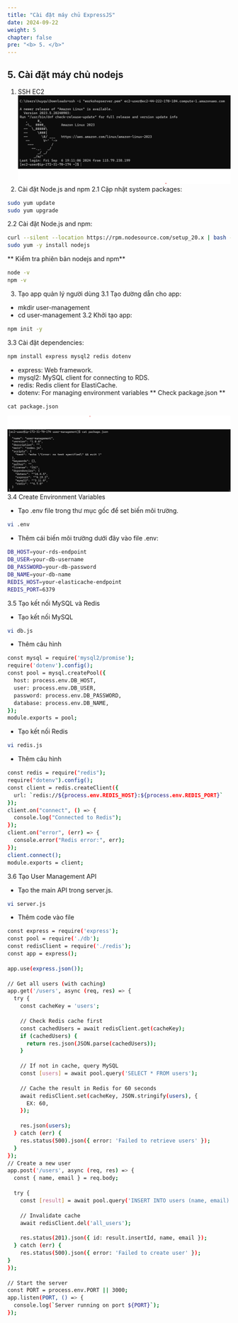 ```yaml
---
title: "Cài đặt máy chủ ExpressJS"
date: 2024-09-22
weight: 5
chapter: false
pre: "<b> 5. </b>"
---
```


## 5. Cài đặt máy chủ nodejs

1. SSH EC2
   ![alt text](SSHEC2.png)
2. Cài đặt Node.js and npm
   2.1 Cập nhật system packages:

```bash
sudo yum update
sudo yum upgrade
```

2.2 Cài đặt Node.js and npm:

```bash
curl --silent --location https://rpm.nodesource.com/setup_20.x | bash -
sudo yum -y install nodejs
```

** Kiểm tra phiên bản nodejs and npm**

```bash
node -v
npm -v
```

3. Tạo app quản lý người dùng
   3.1 Tạo đường dẫn cho app:

- mkdir user-management
- cd user-management
  3.2 Khởi tạo app:

```bash
npm init -y
```

3.3 Cài đặt dependencies:

```bash
npm install express mysql2 redis dotenv
```

- express: Web framework.
- mysql2: MySQL client for connecting to RDS.
- redis: Redis client for ElastiCache.
- dotenv: For managing environment variables
  ** Check package.json **

```
cat package.json
```

![alt text](CheckPackageJson.png)
3.4 Create Environment Variables

- Tạo .env file trong thư mục gốc để set biến môi trường.

```bash
vi .env
```

- Thêm cái biến môi trường dưới đây vào file .env:

```bash
DB_HOST=your-rds-endpoint
DB_USER=your-db-username
DB_PASSWORD=your-db-password
DB_NAME=your-db-name
REDIS_HOST=your-elasticache-endpoint
REDIS_PORT=6379
```

3.5 Tạo kết nối MySQL và Redis

- Tạo kết nối MySQL

```bash
vi db.js
```

- Thêm câu hình

```bash
const mysql = require('mysql2/promise');
require('dotenv').config();
const pool = mysql.createPool({
  host: process.env.DB_HOST,
  user: process.env.DB_USER,
  password: process.env.DB_PASSWORD,
  database: process.env.DB_NAME,
});
module.exports = pool;
```

- Tạo kết nối Redis

```bash
vi redis.js
```

- Thêm câu hình

```bash
const redis = require("redis");
require("dotenv").config();
const client = redis.createClient({
  url: `redis://${process.env.REDIS_HOST}:${process.env.REDIS_PORT}`
});
client.on("connect", () => {
  console.log("Connected to Redis");
});
client.on("error", (err) => {
  console.error("Redis error:", err);
});
client.connect();
module.exports = client;
```

3.6 Tạo User Management API

- Tạo the main API trong server.js.

```bash
vi server.js
```

- Thêm code vào file

```bash
const express = require('express');
const pool = require('./db');
const redisClient = require('./redis');
const app = express();

app.use(express.json());

// Get all users (with caching)
app.get('/users', async (req, res) => {
  try {
    const cacheKey = 'users';

    // Check Redis cache first
    const cachedUsers = await redisClient.get(cacheKey);
    if (cachedUsers) {
      return res.json(JSON.parse(cachedUsers));
    }

    // If not in cache, query MySQL
    const [users] = await pool.query('SELECT * FROM users');

    // Cache the result in Redis for 60 seconds
    await redisClient.set(cacheKey, JSON.stringify(users), {
      EX: 60,
    });

    res.json(users);
  } catch (err) {
    res.status(500).json({ error: 'Failed to retrieve users' });
  }
});
// Create a new user
app.post('/users', async (req, res) => {
  const { name, email } = req.body;

  try {
    const [result] = await pool.query('INSERT INTO users (name, email) VALUES (?, ?)', [name, email]);

    // Invalidate cache
    await redisClient.del('all_users');

    res.status(201).json({ id: result.insertId, name, email });
  } catch (err) {
    res.status(500).json({ error: 'Failed to create user' });
}
});

// Start the server
const PORT = process.env.PORT || 3000;
app.listen(PORT, () => {
  console.log(`Server running on port ${PORT}`);
});
```
